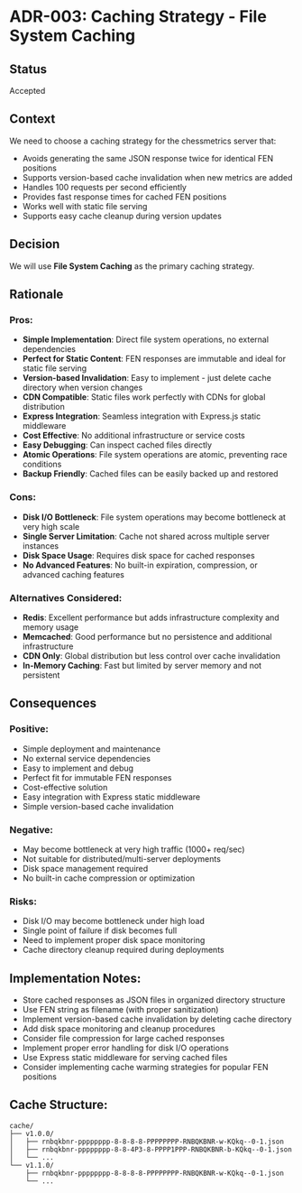 # ADR-003: Caching Strategy - File System Caching

## Status
Accepted

## Context
We need to choose a caching strategy for the chessmetrics server that:
- Avoids generating the same JSON response twice for identical FEN positions
- Supports version-based cache invalidation when new metrics are added
- Handles 100 requests per second efficiently
- Provides fast response times for cached FEN positions
- Works well with static file serving
- Supports easy cache cleanup during version updates

## Decision
We will use **File System Caching** as the primary caching strategy.

## Rationale

### Pros:
- **Simple Implementation**: Direct file system operations, no external dependencies
- **Perfect for Static Content**: FEN responses are immutable and ideal for static file serving
- **Version-based Invalidation**: Easy to implement - just delete cache directory when version changes
- **CDN Compatible**: Static files work perfectly with CDNs for global distribution
- **Express Integration**: Seamless integration with Express.js static middleware
- **Cost Effective**: No additional infrastructure or service costs
- **Easy Debugging**: Can inspect cached files directly
- **Atomic Operations**: File system operations are atomic, preventing race conditions
- **Backup Friendly**: Cached files can be easily backed up and restored

### Cons:
- **Disk I/O Bottleneck**: File system operations may become bottleneck at very high scale
- **Single Server Limitation**: Cache not shared across multiple server instances
- **Disk Space Usage**: Requires disk space for cached responses
- **No Advanced Features**: No built-in expiration, compression, or advanced caching features

### Alternatives Considered:
- **Redis**: Excellent performance but adds infrastructure complexity and memory usage
- **Memcached**: Good performance but no persistence and additional infrastructure
- **CDN Only**: Global distribution but less control over cache invalidation
- **In-Memory Caching**: Fast but limited by server memory and not persistent

## Consequences

### Positive:
- Simple deployment and maintenance
- No external service dependencies
- Easy to implement and debug
- Perfect fit for immutable FEN responses
- Cost-effective solution
- Easy integration with Express static middleware
- Simple version-based cache invalidation

### Negative:
- May become bottleneck at very high traffic (1000+ req/sec)
- Not suitable for distributed/multi-server deployments
- Disk space management required
- No built-in cache compression or optimization

### Risks:
- Disk I/O may become bottleneck under high load
- Single point of failure if disk becomes full
- Need to implement proper disk space monitoring
- Cache directory cleanup required during deployments

## Implementation Notes:
- Store cached responses as JSON files in organized directory structure
- Use FEN string as filename (with proper sanitization)
- Implement version-based cache invalidation by deleting cache directory
- Add disk space monitoring and cleanup procedures
- Consider file compression for large cached responses
- Implement proper error handling for disk I/O operations
- Use Express static middleware for serving cached files
- Consider implementing cache warming strategies for popular FEN positions

## Cache Structure:
```
cache/
├── v1.0.0/
│   ├── rnbqkbnr-pppppppp-8-8-8-8-PPPPPPPP-RNBQKBNR-w-KQkq--0-1.json
│   ├── rnbqkbnr-pppppppp-8-8-4P3-8-PPPP1PPP-RNBQKBNR-b-KQkq--0-1.json
│   └── ...
└── v1.1.0/
    ├── rnbqkbnr-pppppppp-8-8-8-8-PPPPPPPP-RNBQKBNR-w-KQkq--0-1.json
    └── ...
```
